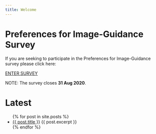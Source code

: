 ```yaml
---
title: Welcome
---
```


# Preferences for Image-Guidance Survey

If you are seeking to participate in the Preferences for Image-Guidance survey please click here:

<a href="https://b1.surveyengine.com/survey/4046/5035" class="survey-link">ENTER SURVEY</a>

NOTE: The survey closes **31 Aug 2020**.

# Latest

<!-- list of blog posts with excerpts -->
<ul class="post-list">
  {% for post in site.posts %}
    <li>
      <a href="{{ post.url }}" class="post-list-title">{{ post.title }}</a>
      {{ post.excerpt }}
    </li>
  {% endfor %}
</ul>
